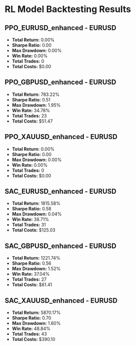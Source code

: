 # RL Model Backtesting Results
## PPO_EURUSD_enhanced - EURUSD
- **Total Return:** 0.00%
- **Sharpe Ratio:** 0.00
- **Max Drawdown:** 0.00%
- **Win Rate:** 0.00%
- **Total Trades:** 0
- **Total Costs:** $0.00

## PPO_GBPUSD_enhanced - EURUSD
- **Total Return:** 783.22%
- **Sharpe Ratio:** 0.51
- **Max Drawdown:** 1.95%
- **Win Rate:** 34.78%
- **Total Trades:** 23
- **Total Costs:** $51.47

## PPO_XAUUSD_enhanced - EURUSD
- **Total Return:** 0.00%
- **Sharpe Ratio:** 0.00
- **Max Drawdown:** 0.00%
- **Win Rate:** 0.00%
- **Total Trades:** 0
- **Total Costs:** $0.00

## SAC_EURUSD_enhanced - EURUSD
- **Total Return:** 1815.58%
- **Sharpe Ratio:** 0.58
- **Max Drawdown:** 0.04%
- **Win Rate:** 38.71%
- **Total Trades:** 31
- **Total Costs:** $125.03

## SAC_GBPUSD_enhanced - EURUSD
- **Total Return:** 1221.74%
- **Sharpe Ratio:** 0.56
- **Max Drawdown:** 1.52%
- **Win Rate:** 37.04%
- **Total Trades:** 27
- **Total Costs:** $81.41

## SAC_XAUUSD_enhanced - EURUSD
- **Total Return:** 5870.17%
- **Sharpe Ratio:** 0.70
- **Max Drawdown:** 1.60%
- **Win Rate:** 48.84%
- **Total Trades:** 43
- **Total Costs:** $390.10

